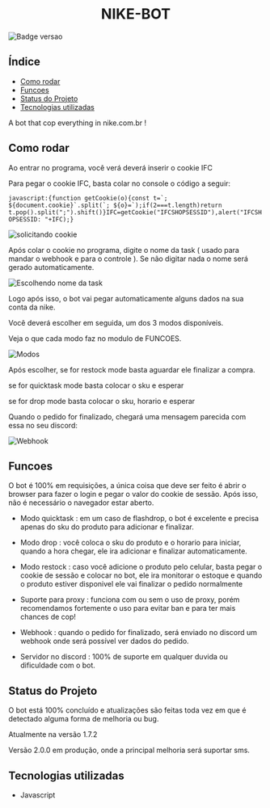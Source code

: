 <h1 align="center"> NIKE-BOT </h1>


![Badge versao](https://img.shields.io/badge/version-1.7.2-blue)

## Índice 

* [Como rodar](#como-rodar)
* [Funcoes](#funcoes)
* [Status do Projeto](#status-do-projeto)
* [Tecnologias utilizadas](#tecnologias-utilizadas)


A bot that cop everything in nike.com.br !

## Como rodar

Ao entrar no programa, você verá deverá inserir o cookie IFC

Para pegar o cookie IFC, basta colar no console o código a seguir:

```javascript:{function getCookie(o){const t=`; ${document.cookie}`.split(`; ${o}=`);if(2===t.length)return t.pop().split(";").shift()}IFC=getCookie("IFCSHOPSESSID"),alert("IFCSHOPSESSID: "+IFC);}```

![solicitando cookie](https://user-images.githubusercontent.com/108239405/175842904-37d0a43c-4fe0-4af9-81fe-66449d80bfc8.png)

Após colar o cookie no programa, digite o nome da task ( usado para mandar o webhook e para o controle ). 
Se não digitar nada o nome será gerado automaticamente.

![Escolhendo nome da task](https://user-images.githubusercontent.com/108239405/175843443-4e980015-ad0e-4597-bd1f-2685f3abdaa0.png)

Logo após isso, o bot vai pegar automaticamente alguns dados na sua conta da nike.

Você deverá escolher em seguida, um dos 3 modos disponíveis. 

Veja o que cada modo faz no modulo de FUNCOES.

![Modos](https://user-images.githubusercontent.com/108239405/176005226-399e1f63-a17c-4aa6-9542-73e341a645b8.png)


Após escolher, se for restock mode basta aguardar ele finalizar a compra.

se for quicktask mode basta colocar o sku e esperar

se for drop mode basta colocar o sku, horario e esperar

Quando o pedido for finalizado, chegará uma mensagem parecida com essa no seu discord: 

![Webhook](https://user-images.githubusercontent.com/108239405/176006965-e0004e09-722f-4571-bde3-7de5f46a6df3.png)


## Funcoes

O bot é 100% em requisições, a única coisa que deve ser feito é abrir o browser para fazer o login e pegar o valor do cookie de sessão.
Após isso, não é necessário o navegador estar aberto.

- Modo quicktask : em um caso de flashdrop, o bot é excelente e precisa apenas do sku do produto para adicionar e finalizar.
- Modo drop : você coloca o sku do produto e o horario para iniciar, quando a hora chegar, ele ira adicionar e finalizar automaticamente.
- Modo restock : caso você adicione o produto pelo celular, basta pegar o cookie de sessão e colocar no bot, ele ira monitorar o estoque e quando o produto estiver disponivel ele vai finalizar o pedido normalmente

- Suporte para proxy : funciona com ou sem o uso de proxy, porém recomendamos fortemente o uso para evitar ban e para ter mais chances de cop!
- Webhook : quando o pedido for finalizado, será enviado no discord um webhook onde será possível ver dados do pedido.
- Servidor no discord : 100% de suporte em qualquer duvida ou dificuldade com o bot.

## Status do Projeto

O bot está 100% concluído e atualizações são feitas toda vez em que é detectado alguma forma de melhoria ou bug.

Atualmente na versão 1.7.2

Versão 2.0.0 em produção, onde a principal melhoria será suportar sms.

## Tecnologias utilizadas

- Javascript





